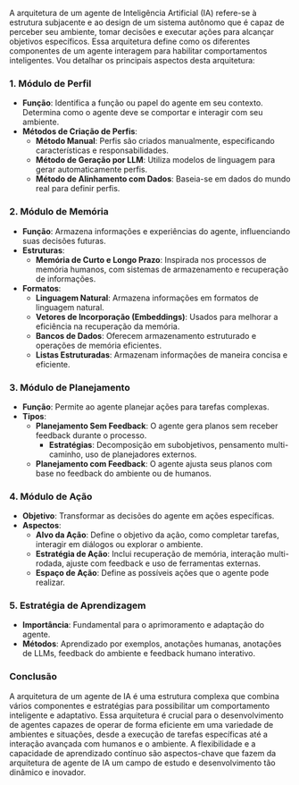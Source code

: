 A arquitetura de um agente de Inteligência Artificial (IA) refere-se à estrutura subjacente e ao design de um sistema autônomo que é capaz de perceber seu ambiente, tomar decisões e executar ações para alcançar objetivos específicos. Essa arquitetura define como os diferentes componentes de um agente interagem para habilitar comportamentos inteligentes. Vou detalhar os principais aspectos desta arquitetura:

### 1. **Módulo de Perfil**
- **Função**: Identifica a função ou papel do agente em seu contexto. Determina como o agente deve se comportar e interagir com seu ambiente.
- **Métodos de Criação de Perfis**:
  - **Método Manual**: Perfis são criados manualmente, especificando características e responsabilidades.
  - **Método de Geração por LLM**: Utiliza modelos de linguagem para gerar automaticamente perfis.
  - **Método de Alinhamento com Dados**: Baseia-se em dados do mundo real para definir perfis.

### 2. **Módulo de Memória**
- **Função**: Armazena informações e experiências do agente, influenciando suas decisões futuras.
- **Estruturas**:
  - **Memória de Curto e Longo Prazo**: Inspirada nos processos de memória humanos, com sistemas de armazenamento e recuperação de informações.
- **Formatos**:
  - **Linguagem Natural**: Armazena informações em formatos de linguagem natural.
  - **Vetores de Incorporação (Embeddings)**: Usados para melhorar a eficiência na recuperação da memória.
  - **Bancos de Dados**: Oferecem armazenamento estruturado e operações de memória eficientes.
  - **Listas Estruturadas**: Armazenam informações de maneira concisa e eficiente.

### 3. **Módulo de Planejamento**
- **Função**: Permite ao agente planejar ações para tarefas complexas.
- **Tipos**:
  - **Planejamento Sem Feedback**: O agente gera planos sem receber feedback durante o processo.
    - **Estratégias**: Decomposição em subobjetivos, pensamento multi-caminho, uso de planejadores externos.
  - **Planejamento com Feedback**: O agente ajusta seus planos com base no feedback do ambiente ou de humanos.

### 4. **Módulo de Ação**
- **Objetivo**: Transformar as decisões do agente em ações específicas.
- **Aspectos**:
  - **Alvo da Ação**: Define o objetivo da ação, como completar tarefas, interagir em diálogos ou explorar o ambiente.
  - **Estratégia de Ação**: Inclui recuperação de memória, interação multi-rodada, ajuste com feedback e uso de ferramentas externas.
  - **Espaço de Ação**: Define as possíveis ações que o agente pode realizar.

### 5. **Estratégia de Aprendizagem**
- **Importância**: Fundamental para o aprimoramento e adaptação do agente.
- **Métodos**: Aprendizado por exemplos, anotações humanas, anotações de LLMs, feedback do ambiente e feedback humano interativo.

### Conclusão
A arquitetura de um agente de IA é uma estrutura complexa que combina vários componentes e estratégias para possibilitar um comportamento inteligente e adaptativo. Essa arquitetura é crucial para o desenvolvimento de agentes capazes de operar de forma eficiente em uma variedade de ambientes e situações, desde a execução de tarefas específicas até a interação avançada com humanos e o ambiente. A flexibilidade e a capacidade de aprendizado contínuo são aspectos-chave que fazem da arquitetura de agente de IA um campo de estudo e desenvolvimento tão dinâmico e inovador.